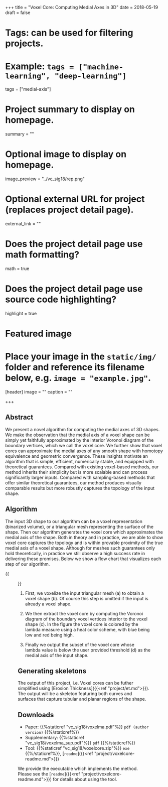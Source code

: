 +++
title = "Voxel Core: Computing Medial Axes in 3D"
date = 2018-05-19
draft = false

# Tags: can be used for filtering projects.
# Example: `tags = ["machine-learning", "deep-learning"]`
tags = ["medial-axis"]

# Project summary to display on homepage.
summary = ""

# Optional image to display on homepage.
image_preview = "../vc_sig18/rep.png"

# Optional external URL for project (replaces project detail page).
external_link = ""

# Does the project detail page use math formatting?
math = true

# Does the project detail page use source code highlighting?
highlight = true

# Featured image
# Place your image in the `static/img/` folder and reference its filename below, e.g. `image = "example.jpg"`.
[header]
image = ""
caption = ""

+++
## Abstract
We present a novel algorithm for computing the medial axes of 3D shapes. We make the observation that the medial axis of a voxel shape can be simply yet faithfully approximated by the interior Voronoi diagram of the boundary vertices, which we call the voxel core. We further show that voxel cores can approximate the medial axes of any smooth shape with homotopy equivalence and geometric convergence. These insights motivate an algorithm that is simple, efficient, numerically stable, and equipped with theoretical guarantees. Compared with existing voxel-based methods, our method inherits their simplicity but is more scalable and can process significantly larger inputs. Compared with sampling-based methods that offer similar theoretical guarantees, our method produces visually comparable results but more robustly captures the topology of the input shape.

## Algorithm

The input 3D shape to our algorithm can be a voxel representation (binarized volume), or a triangular mesh representing the surface of the shape. Then our algorithm generates the voxel core which approximates the medial axis of the shape. Both in theory and in practice, we are able to show voxel core captures the topology and is within provable proximity of the true medial axis of a voxel shape. Although for meshes such guarantees only hold theoretically, in practice we still observe a high success rate in delivering these promises. Below we show a flow chart that visualizes each step of our algorithm.

{{<figure alt="flowchart of algorithm" src="/img/vc-flowchart.png" title="Figure 1. Breakdown of algorithm. Given a triangular mesh, we first convert it into a voxel shape, then extract the voxel core which is colored by the lambda measure, and finally output a pruned voxel core. The voxelization step is omitted if the input is already a voxel shape.">}}

1. First, we voxelize the input triangular mesh (a) to obtain a voxel shape (b). Of course this step is omitted if the input is already a voxel shape.

2. We then extract the voxel core by computing the Voronoi diagram of the boundary voxel vertices interior to the voxel shape \(c\). In the figure the voxel core is colored by the lambda measure using a heat color scheme, with blue being low and red being high.

3. Finally we output the subset of the voxel core whose lambda value is below the user provided threshold (d) as the medial axis of the input shape. 

## Generating skeletons

The output of this project, i.e. Voxel cores can be futher simplified using [Erosion Thickness]({{<ref "project/et.md">}}). The output will be a skeleton featuring both curves and surfaces that capture tubular and planar regions of the shape.

## Downloads

- Paper: {{%staticref "vc_sig18/voxelma.pdf"%}} `pdf (author version)` {{%/staticref%}}
- Supplementary: {{%staticref "vc_sig18/voxelma_sup.pdf"%}} `pdf` {{%/staticref%}}
- Tool: {{%staticref "vc_sig18/voxelcore.zip"%}} `exe` {{%/staticref%}}, [`readme`]({{<ref "project/voxelcore-readme.md">}})

We provide the executable which implements the method. Please see the [`readme`]({{<ref "project/voxelcore-readme.md">}}) for details about using the tool.